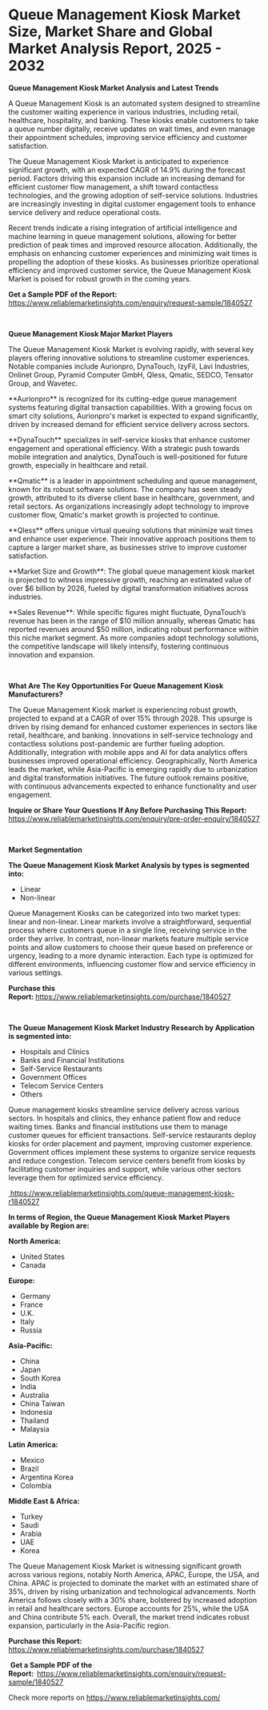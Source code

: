 <p><h1>Queue Management Kiosk Market Size, Market Share and Global Market Analysis Report, 2025 - 2032</h1></p><p><strong>Queue Management Kiosk Market Analysis and Latest Trends</strong></p>
<p><p>A Queue Management Kiosk is an automated system designed to streamline the customer waiting experience in various industries, including retail, healthcare, hospitality, and banking. These kiosks enable customers to take a queue number digitally, receive updates on wait times, and even manage their appointment schedules, improving service efficiency and customer satisfaction.</p><p>The Queue Management Kiosk Market is anticipated to experience significant growth, with an expected CAGR of 14.9% during the forecast period. Factors driving this expansion include an increasing demand for efficient customer flow management, a shift toward contactless technologies, and the growing adoption of self-service solutions. Industries are increasingly investing in digital customer engagement tools to enhance service delivery and reduce operational costs. </p><p>Recent trends indicate a rising integration of artificial intelligence and machine learning in queue management solutions, allowing for better prediction of peak times and improved resource allocation. Additionally, the emphasis on enhancing customer experiences and minimizing wait times is propelling the adoption of these kiosks. As businesses prioritize operational efficiency and improved customer service, the Queue Management Kiosk Market is poised for robust growth in the coming years.</p></p>
<p><strong>Get a Sample PDF of the Report:&nbsp;</strong> <a href="https://www.reliablemarketinsights.com/enquiry/request-sample/1840527?utm_campaign=2282&utm_medium=2&utm_source=Github&utm_content=ia&utm_term=22022025&utm_id=queue-management-kiosk">https://www.reliablemarketinsights.com/enquiry/request-sample/1840527</a></p>
<p>&nbsp;</p>
<p><strong>Queue Management Kiosk Major Market Players</strong></p>
<p><p>The Queue Management Kiosk Market is evolving rapidly, with several key players offering innovative solutions to streamline customer experiences. Notable companies include Aurionpro, DynaTouch, IzyFil, Lavi Industries, Onlinet Group, Pyramid Computer GmbH, Qless, Qmatic, SEDCO, Tensator Group, and Wavetec.</p><p>**Aurionpro** is recognized for its cutting-edge queue management systems featuring digital transaction capabilities. With a growing focus on smart city solutions, Aurionpro's market is expected to expand significantly, driven by increased demand for efficient service delivery across sectors.</p><p>**DynaTouch** specializes in self-service kiosks that enhance customer engagement and operational efficiency. With a strategic push towards mobile integration and analytics, DynaTouch is well-positioned for future growth, especially in healthcare and retail.</p><p>**Qmatic** is a leader in appointment scheduling and queue management, known for its robust software solutions. The company has seen steady growth, attributed to its diverse client base in healthcare, government, and retail sectors. As organizations increasingly adopt technology to improve customer flow, Qmatic's market growth is projected to continue.</p><p>**Qless** offers unique virtual queuing solutions that minimize wait times and enhance user experience. Their innovative approach positions them to capture a larger market share, as businesses strive to improve customer satisfaction.</p><p>**Market Size and Growth**: The global queue management kiosk market is projected to witness impressive growth, reaching an estimated value of over $6 billion by 2026, fueled by digital transformation initiatives across industries.</p><p>**Sales Revenue**: While specific figures might fluctuate, DynaTouch’s revenue has been in the range of $10 million annually, whereas Qmatic has reported revenues around $50 million, indicating robust performance within this niche market segment. As more companies adopt technology solutions, the competitive landscape will likely intensify, fostering continuous innovation and expansion.</p></p>
<p>&nbsp;</p>
<p><strong>What Are The Key Opportunities For Queue Management Kiosk Manufacturers?</strong></p>
<p><p>The Queue Management Kiosk market is experiencing robust growth, projected to expand at a CAGR of over 15% through 2028. This upsurge is driven by rising demand for enhanced customer experiences in sectors like retail, healthcare, and banking. Innovations in self-service technology and contactless solutions post-pandemic are further fueling adoption. Additionally, integration with mobile apps and AI for data analytics offers businesses improved operational efficiency. Geographically, North America leads the market, while Asia-Pacific is emerging rapidly due to urbanization and digital transformation initiatives. The future outlook remains positive, with continuous advancements expected to enhance functionality and user engagement.</p></p>
<p><strong>Inquire or Share Your Questions If Any Before Purchasing This Report:</strong> <a href="https://www.reliablemarketinsights.com/enquiry/pre-order-enquiry/1840527?utm_campaign=2282&utm_medium=2&utm_source=Github&utm_content=ia&utm_term=22022025&utm_id=queue-management-kiosk">https://www.reliablemarketinsights.com/enquiry/pre-order-enquiry/1840527</a></p>
<p>&nbsp;</p>
<p><strong>Market Segmentation</strong></p>
<p><strong>The Queue Management Kiosk Market Analysis by types is segmented into:</strong></p>
<p><ul><li>Linear</li><li>Non-linear</li></ul></p>
<p><p>Queue Management Kiosks can be categorized into two market types: linear and non-linear. Linear markets involve a straightforward, sequential process where customers queue in a single line, receiving service in the order they arrive. In contrast, non-linear markets feature multiple service points and allow customers to choose their queue based on preference or urgency, leading to a more dynamic interaction. Each type is optimized for different environments, influencing customer flow and service efficiency in various settings.</p></p>
<p><strong>Purchase this Report:&nbsp;</strong><a href="https://www.reliablemarketinsights.com/purchase/1840527?utm_campaign=2282&utm_medium=2&utm_source=Github&utm_content=ia&utm_term=22022025&utm_id=queue-management-kiosk">https://www.reliablemarketinsights.com/purchase/1840527</a></p>
<p>&nbsp;</p>
<p><strong>The Queue Management Kiosk Market Industry Research by Application is segmented into:</strong></p>
<p><ul><li>Hospitals and Clinics</li><li>Banks and Financial Institutions</li><li>Self-Service Restaurants</li><li>Government Offices</li><li>Telecom Service Centers</li><li>Others</li></ul></p>
<p><p>Queue management kiosks streamline service delivery across various sectors. In hospitals and clinics, they enhance patient flow and reduce waiting times. Banks and financial institutions use them to manage customer queues for efficient transactions. Self-service restaurants deploy kiosks for order placement and payment, improving customer experience. Government offices implement these systems to organize service requests and reduce congestion. Telecom service centers benefit from kiosks by facilitating customer inquiries and support, while various other sectors leverage them for optimized service efficiency.</p></p>
<p><a href="https://www.reliablemarketinsights.com/queue-management-kiosk-r1840527?utm_campaign=2282&utm_medium=2&utm_source=Github&utm_content=ia&utm_term=22022025&utm_id=queue-management-kiosk">&nbsp;https://www.reliablemarketinsights.com/queue-management-kiosk-r1840527</a></p>
<p><strong>In terms of Region, the Queue Management Kiosk Market Players available by Region are:</strong></p>
<p>
    <p> <strong> North America: </strong>
        <ul>
            <li>United States</li>
            <li>Canada</li>
        </ul>
        </p> 
    <p> <strong> Europe: </strong>
        <ul>
            <li>Germany</li>
            <li>France</li>
            <li>U.K.</li>
            <li>Italy</li>
            <li>Russia</li>
        </ul>
        </p> 
    <p> <strong> Asia-Pacific: </strong>
        <ul>
            <li>China</li>
            <li>Japan</li>
            <li>South Korea</li>
            <li>India</li>
            <li>Australia</li>
            <li>China Taiwan</li>
            <li>Indonesia</li>
            <li>Thailand</li>
            <li>Malaysia</li>
        </ul>
        </p> 
    <p> <strong> Latin America: </strong>
        <ul>
            <li>Mexico</li>
            <li>Brazil</li>
            <li>Argentina Korea</li>
            <li>Colombia</li>
        </ul>
        </p> 
    <p> <strong> Middle East & Africa: </strong>
        <ul>
            <li>Turkey</li>
            <li>Saudi</li>
            <li>Arabia</li>
            <li>UAE</li>
            <li>Korea</li>
        </ul>
    </p>
    </p>
<p><p>The Queue Management Kiosk Market is witnessing significant growth across various regions, notably North America, APAC, Europe, the USA, and China. APAC is projected to dominate the market with an estimated share of 35%, driven by rising urbanization and technological advancements. North America follows closely with a 30% share, bolstered by increased adoption in retail and healthcare sectors. Europe accounts for 25%, while the USA and China contribute 5% each. Overall, the market trend indicates robust expansion, particularly in the Asia-Pacific region.</p></p>
<p><strong>Purchase this Report: </strong><a href="https://www.reliablemarketinsights.com/purchase/1840527?utm_campaign=2282&utm_medium=2&utm_source=Github&utm_content=ia&utm_term=22022025&utm_id=queue-management-kiosk">https://www.reliablemarketinsights.com/purchase/1840527</a></p>
<p>&nbsp;<strong>Get a Sample PDF of the Report:&nbsp;&nbsp;</strong><a href="https://www.reliablemarketinsights.com/enquiry/request-sample/1840527?utm_campaign=2282&utm_medium=2&utm_source=Github&utm_content=ia&utm_term=22022025&utm_id=queue-management-kiosk">https://www.reliablemarketinsights.com/enquiry/request-sample/1840527</a></p>
<p><strong></strong></p>
<p>Check more reports on <a href="https://www.reliablemarketinsights.com/?utm_campaign=2282&utm_medium=2&utm_source=Github&utm_content=ia&utm_term=22022025&utm_id=queue-management-kiosk">https://www.reliablemarketinsights.com/</a></p>